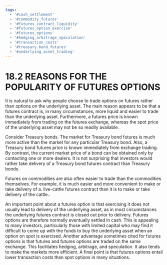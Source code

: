 ```yaml
---
tags:
  - '#cash_settlement'
  - '#commodity_futures'
  - '#futures_contract_liquidity'
  - '#futures_option_exercise'
  - '#futures_options'
  - '#hedging_arbitrage_speculation'
  - '#transaction_costs'
  - '#treasury_bond_futures'
  - '#underlying_asset_trading'
---
```

# 18.2  REASONS FOR THE POPULARITY OF FUTURES OPTIONS  

It is natural to ask why people choose to trade options on futures rather than options on the underlying asset. The main reason appears to be that a futures contract is, in many circumstances, more liquid and easier to trade than the underlying asset. Furthermore, a futures price is known immediately from trading on the futures exchange, whereas the spot price of the underlying asset may not be so readily available.  

Consider Treasury bonds. The market for Treasury bond futures is much more active than the market for any particular Treasury bond. Also, a Treasury bond futures price is known immediately from exchange trading. By contrast, the current market price of a bond can be obtained only by contacting one or more dealers. It is not surprising that investors would rather take delivery of a Treasury bond futures contract than Treasury bonds.  

Futures on commodities are also often easier to trade than the commodities themselves. For example, it is much easier and more convenient to make or take delivery of a. live-cattle futures contract than it is to make or take delivery of the cattle..  

An important point about a futures option is that exercising it does not usually lead to delivery of the underlying asset, as in most circumstances the underlying futures contract is closed out prior to delivery. Futures options are therefore normally eventually settled in cash. This is appealing to many investors, particularly those with limited capital who may find it difficult to come up with the funds to buy the underlying asset when an option on spot is exercised. Another advantage sometimes cited for futures options is that futures and futures options are traded on the same exchange. This facilitates hedging, arbitrage, and speculation. It also tends to make the markets more efficient. A final point is that futures options entail lower transaction costs than spot options in many situations.  
